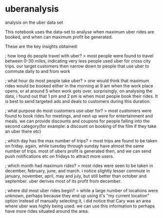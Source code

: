 # uberanalysis
analysis on the uber data set


This notebook uses the data-set to analyse when maximum uber rides are booked, and when can maximum profit be generated.

 These are the key insights obtained:

; how long do people travel with uber? 
    > most people were found to travel between 0-30 miles, indicating very less people used uber for cross city trips. our target customers then narrow down to people that use uber to commute daily to and from work 
    
; what hour do most people take uber?
    > one would think that maximum rides would be booked either in the morning at 9 am when the work place opens, or at around 5 when work gets over. surprisingly, on analysing the data, i found out that 1 pm and 2 pm is when most people book their rides. It is best to send targeted ads and deals to customers during this duration. 
    
; what purpose do most customers use uber for?
    > most customers were found to book rides for meetings, and next up were for entertainment and meals. we can provide discounts and coupons for people falling into the second category(for example: a discount on booking of the film if they take an uber there etc)
    
 ; which day has the max number of trips?
    > most trips are found to be taken on friday. again, while tuesday through sunday have almost the same number of trips. most of ubers profit is generated then, and we can send push notifications etc on fridays to attract more users.
    
; which month had maximum rides?
    > most rides were seen to be taken in december, february, june, and march. i notice slightly lesser commute in january, november, april, may and july, but still better than october and september. uber derives most of its profit from december.
    
 ; where did most uber rides begin?
    > while a large number of locations were unknown, perhaps because they end up using it's "my current location" option instead of manually selecting it, i did notice that Cary was an area where uber was highly being used. we can use this information to perhaps have more rides situated around the area.
